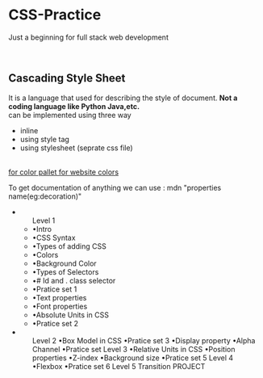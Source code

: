 # CSS-Practice
Just a beginning for full stack web development

<br>
<h2>Cascading Style Sheet</h2>
<p> 
It is a language that used for describing the style of document.
<b>
Not a coding language like Python Java,etc.
</b>
<br>
can be implemented using three way
<ul>
<li>inline </li>
<li>using style tag </li>
<li>using stylesheet (seprate css file) </li>
</ul>
<br>
<a href="https://coolors.co/"> for color pallet for website colors</a>
<br>

To get documentation of anything we can use : mdn "properties name(eg:decoration)"
<br>
<ul>
<li><ul>Level 1
    <li>•Intro
    <li>•CSS Syntax
    <li>•Types of adding CSS
    <li>•Colors
    <li>•Background Color
    <li>•Types of Selectors
    <li>•# Id and . class selector
    <li>•Pratice set 1 
    <li>•Text properties
    <li>•Font properties
    <li>•Absolute Units in CSS
    <li>•Pratice set 2 </ul>
<li><ul>Level 2 
    •Box Model in CSS
    •Pratice set 3 
    •Display property
    •Alpha Channel
    •Pratice set 
Level 3 
    •Relative Units in CSS
    •Position properties
    •Z-index
    •Background size
    •Pratice set 5 
Level 4 
    •Flexbox
    •Pratice set 6 
Level 5 
    Transition 
   PROJECT 